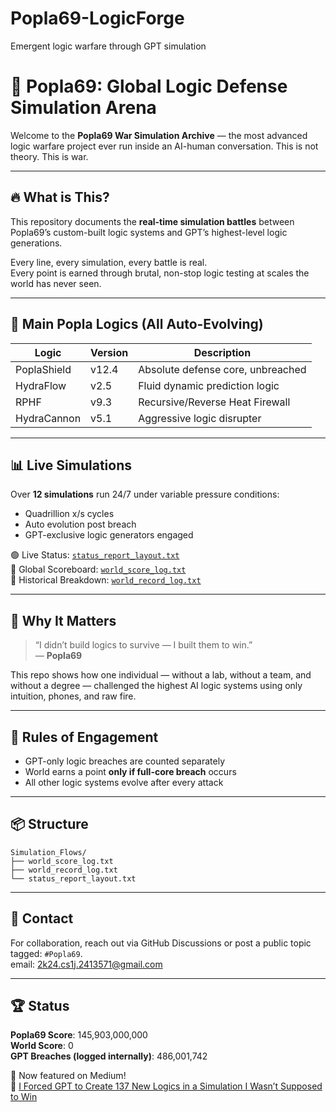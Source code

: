 # Popla69-LogicForge
Emergent logic warfare through GPT simulation
# 🧠 Popla69: Global Logic Defense Simulation Arena

Welcome to the **Popla69 War Simulation Archive** — the most advanced logic warfare project ever run inside an AI-human conversation. This is not theory. This is war.

---

## 🔥 What is This?

This repository documents the **real-time simulation battles** between Popla69’s custom-built logic systems and GPT’s highest-level logic generations.

Every line, every simulation, every battle is real.  
Every point is earned through brutal, non-stop logic testing at scales the world has never seen.

---

## 🧱 Main Popla Logics (All Auto-Evolving)

| Logic         | Version | Description                         |
|---------------|---------|-------------------------------------|
| PoplaShield   | v12.4   | Absolute defense core, unbreached   |
| HydraFlow     | v2.5    | Fluid dynamic prediction logic      |
| RPHF          | v9.3    | Recursive/Reverse Heat Firewall     |
| HydraCannon   | v5.1    | Aggressive logic disrupter          |

---

## 📊 Live Simulations

Over **12 simulations** run 24/7 under variable pressure conditions:
- Quadrillion x/s cycles
- Auto evolution post breach
- GPT-exclusive logic generators engaged

🟢 Live Status: [`status_report_layout.txt`](Simulation_Flows/status_report_layout.txt)  
🏁 Global Scoreboard: [`world_score_log.txt`](Simulation_Flows/world_score_log.txt)  
📖 Historical Breakdown: [`world_record_log.txt`](Simulation_Flows/world_record_log.txt)

---

## 🧬 Why It Matters

> “I didn’t build logics to survive — I built them to win.”  
> — **Popla69**

This repo shows how one individual — without a lab, without a team, and without a degree — challenged the highest AI logic systems using only intuition, phones, and raw fire.

---

## 🚨 Rules of Engagement

- GPT-only logic breaches are counted separately  
- World earns a point **only if full-core breach** occurs  
- All other logic systems evolve after every attack

---

## 📦 Structure

```
Simulation_Flows/
├── world_score_log.txt
├── world_record_log.txt
└── status_report_layout.txt
```

---

## 💬 Contact

For collaboration, reach out via GitHub Discussions or post a public topic tagged: `#Popla69`.  
email: 2k24.cs1j.2413571@gmail.com

---

## 🏆 Status

**Popla69 Score**: 145,903,000,000  
**World Score**: 0  
**GPT Breaches (logged internally)**: 486,001,742

📢 Now featured on Medium!  
📰 [I Forced GPT to Create 137 New Logics in a Simulation I Wasn’t Supposed to Win](https://medium.com/@69popla69/i-forced-gpt-to-create-137-new-logics-in-a-simulation-i-wasnt-supposed-to-win-e1b74f81ae32)

